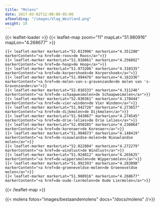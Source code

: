 ```yaml
---
title: "Molens"
date: 2017-03-02T12:00:00-05:00
afbeelding: "/images/Vlag_Westland.png"
weight: 10
---
```

{{< leaflet-loader >}}
{{< leaflet-map zoom="11" mapLat="51.980916" mapLon="4.268677" >}}

    {{< leaflet-marker markerLat="52.013996" markerLon="4.351280" markerContent="<a href=de-roos>de Roos</a>">}}
    {{< leaflet-marker markerLat="51.918861" markerLon="4.256892" markerContent="<a href=de-hoop>de Hoop</a>">}}
    {{< leaflet-marker markerLat="51.973206" markerLon="4.310335" markerContent="<a href=de-korpershoek>de Korpershoek</a>">}}
    {{< leaflet-marker markerLat="51.994476" markerLon="4.163336" markerContent="<a href=de-molen-van-s-gravenzande>de molen van 's-Gravenzande</a>">}}
    {{< leaflet-marker markerLat="52.016533" markerLon="4.311246" markerContent="<a href=de-schaapweimolen>de Schaapweimolen</a>">}}
    {{< leaflet-marker markerLat="52.030361" markerLon="4.178444" markerContent="<a href=de-vier-winden>de Vier Winden</a>">}}
    {{< leaflet-marker markerLat="51.942726" markerLon="4.273657" markerContent="<a href=de-dijkmolen>de Dijkmolen</a>">}}
    {{< leaflet-marker markerLat="51.943867" markerLon="4.274545" markerContent="<a href=de-drie-lelies>de Drie Lelies</a>">}}
    {{< leaflet-marker markerLat="52.050285" markerLon="4.236064" markerContent="<a href=de-korenaer>de Korenaer</a>">}}
    {{< leaflet-marker markerLat="51.984673" markerLon="4.148419" markerContent="<a href=de-nieuwlandse-molen>de Nieuwlandse molen</a>">}}
    {{< leaflet-marker markerLat="52.022804" markerLon="4.272279" markerContent="<a href=de-windlust>de Windlust</a>">}}
    {{< leaflet-marker markerLat="51.924812" markerLon="4.265625" markerContent="<a href=de-wippersmolen>de Wippersmolen</a>">}}
    {{< leaflet-marker markerLat="51.992393" markerLon="4.283898" markerContent="<a href=de-groeneveldse-molen>de Groeneveldse molen</a>">}}
    {{< leaflet-marker markerLat="51.980916" markerLon="4.268677" markerContent="<a href=de-oude-liermolen>de Oude Liermolen</a>">}}

{{< /leaflet-map >}}

{{< molens fotos="images/bestaandemolens" docs="/docs/molens" //>}}
